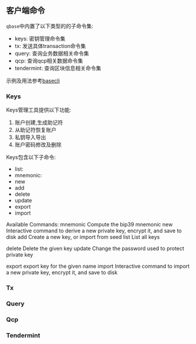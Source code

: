 ## 客户端命令

`qbase`中内置了以下类型的的子命令集:

* keys: 密钥管理命令集
* tx: 发送具体transaction命令集
* query: 查询业务数据相关命令集
* qcp: 查询qcp相关数据命令集
* tendermint: 查询区块信息相关命令集

示例及用法参考[basecli](https://github.com/QOSGroup/qbase/tree/master/example/basecoin/cmd/basecli)

### Keys

Keys管理工具提供以下功能:
1. 账户创建,生成助记符
2. 从助记符恢复账户
3. 私钥导入导出
4. 账户密码修改及删除

Keys包含以下子命令:

* list:
* mnemonic:
* new
* add
* delete
* update
* export
* import

Available Commands:
  mnemonic    Compute the bip39 mnemonic
  new         Interactive command to derive a new private key, encrypt it, and save to disk
  add         Create a new key, or import from seed
  list        List all keys

  delete      Delete the given key
  update      Change the password used to protect private key

  export      export key for the given name
  import      Interactive command to import a new private key, encrypt it, and save to disk







### Tx


### Query


### Qcp



### Tendermint





